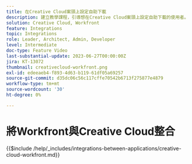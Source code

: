 ```yaml
---
title: 在Creative Cloud案頭上設定自助下載
description: 建立教學課程，引導想在Creative Cloud案頭上設定自助下載的使用者。
solution: Creative Cloud, Workfront
feature: Integrations
topic: Integrations
role: Leader, Architect, Admin, Developer
level: Intermediate
doc-type: Feature Video
last-substantial-update: 2023-06-27T00:00:00Z
jira: KT-13072
thumbnail: creativecloud-workfront.png
exl-id: edeeaeb4-f893-4d63-b119-61df05a69257
source-git-commit: d35dc06c56c117cffe70542b6713f275877e4879
workflow-type: tm+mt
source-wordcount: '30'
ht-degree: 0%

---
```


# 將Workfront與Creative Cloud整合

{{$include /help/_includes/integrations-between-applications/creative-cloud-workfront.md}}
